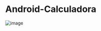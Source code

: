 ﻿# Android-Calculadora
![image](https://github.com/MarcoChavezB/Android-Calculadora/assets/123757334/a3af327c-249b-4f7a-be83-db30becc5240)

